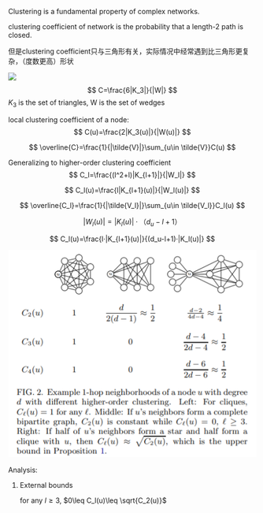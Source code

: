 Clustering is a fundamental property of complex networks.

clustering coefficient of network is the probability that a length-2 path is closed.

但是clustering coefficient只与三角形有关，实际情况中经常遇到比三角形更复杂，（度数更高）形状

![](./pics/high-order.PNG)
$$
C=\frac{6|K_3|}{|W|}
$$
$K_3$ is the set of triangles, W is the set of wedges



local clustering coefficient of a node:
$$
C(u)=\frac{2|K_3(u)|}{|W(u)|}
$$

$$
\overline{C}=\frac{1}{|\tilde{V}|}\sum_{u\in \tilde{V}}C(u)
$$



Generalizing to higher-order clustering coefficient
$$
C_l=\frac{(l^2+l)|K_{l+1}|}{|W_l|}
$$

$$
C_l(u)=\frac{l|K_{l+1}(u)|}{|W_l(u)|}
$$

$$
\overline{C_l}=\frac{1}{|\tilde{V_l}|}\sum_{u\in \tilde{V_l}}C_l(u)
$$

$$
|W_l(u)|=|K_l(u)|·（d_u-l+1）
$$

$$
C_l(u)=\frac{l·|K_{l+1}(u)|}{(d_u-l+1)·|K_l(u)|}
$$





![](./pics/234.PNG)



Analysis:

1. External bounds

   for any $l\geq3$, $0\leq C_l(u)\leq \sqrt{C_2(u)}$

